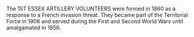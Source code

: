 The 1ST ESSEX ARTILLERY VOLUNTEERS were formed in 1860 as a response to a French invasion threat. They became part of the Territorial Force in 1908 and served during the First and Second World Wars until amalgamated in 1956.
